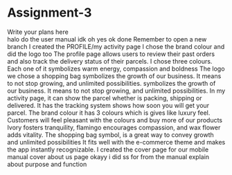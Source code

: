 # Assignment-3
Write your plans here   
halo
do the user manual
idk
oh yes ok done
Remember to open a new branch
I created the PROFILE/my activity page
I chose the brand colour and did the logo too
The profile page allows users to review their past orders and also track the delivery status of their parcels. 
I chose three colours. Each one of it symbolizes warm energy, compassion and boldness
The logo we chose a shopping bag
symbolizes the growth of our business. It means to not stop growing, and unlimited possibilities.
symbolizes the growth of our business. It means to not stop growing, and unlimited possibilities. 
In my activity page, it can show the parcel whether is packing, shipping or delivered. It has the tracking system shows how soon you will get your parcel.
The brand colour it has 3 colours which is gives like luxury feel. Customers will feel pleasant with the colours and buy more of our products
Ivory fosters tranquility, flamingo encourages compassion, and wax flower adds vitality.
The shopping bag symbol, is a great way to convey growth and unlimited possibilities
It fits well with the e-commerce theme and makes the app instantly recognizable.
I created the cover page for our mobile manual cover
about us page 
okayy
i did ss for from the manual
explain about purpose and function